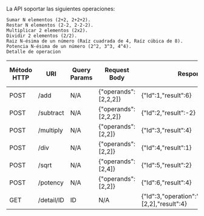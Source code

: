 La API soportar las siguientes operaciones:

    Sumar N elementos (2+2, 2+2+2).
    Restar N elementos (2-2, 2-2-2).
    Multiplicar 2 elementos (2x2).
    Dividir 2 elementos (2/2).
    Raiz N-ésima de un número (Raíz cuadrada de 4, Raíz cúbica de 8).
    Potencia N-ésima de un número (2^2, 3^3, 4^4).
    Detalle de operacion

| Método HTTP | URI        | Query Params | Request Body         | Response Body                                                | Códigos HTTP de respuesta |
|-------------|------------|--------------|----------------------|--------------------------------------------------------------|---------------------------|
| POST        | /add       | N/A          | {"operands":[2,2,2]} | {"Id":1,"result":6}                                          | 201,400,500               |
| POST        | /subtract  | N/A          | {"operands":[2,2,2]} | {"Id":2,"result":-2}                                         | 201,400,500               |
| POST        | /multiply  | N/A          | {"operands":[2,2]}   | {"Id":3,"result":4}                                          | 201,400,500               |
| POST        | /div       | N/A          | {"operands":[2,2]}   | {"Id":4,"result":1}                                          | 201,400,500               |
| POST        | /sqrt      | N/A          | {"operands":[2,4]}   | {"Id":5,"result":2}                                          | 201,400,500               |
| POST        | /potency   | N/A          | {"operands":[2,2]}   | {"Id":6,"result":4}                                          | 201,400,500               |
| GET         | /detail/ID | ID           | N/A                  | {"Id":3,"operation":"multiply","operands":[2,2],"result":4}  | 200,400,500               |                